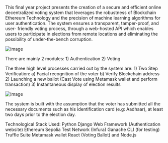 This final year project presents the creation of a secure and efficient online decentralized voting system that leverages the robustness of Blockchain Ethereum Technology and the precision of machine learning algorithms for user authentication. The system ensures a transparent, tamper-proof, and user- friendly voting process, through a web-hosted API which enables users to participate in elections from remote locations and eliminating the possibility of under-the-bench corruption.

![image](https://github.com/user-attachments/assets/30632dd7-55e0-474c-8c12-b103bdfc324a)


There are mainly 2 modules:
    1) Authentication
    2) Voting

The three high level processes carried out by the system are:
    1) Two Step Verification:
        a) Facial recognition of the voter
        b) Verify Blockchain address
    2) Launching a new ballot (Cast Vote using Metamask wallet and perform transaction)
    3) Instantaneous display of election results
    
   ![image](https://github.com/user-attachments/assets/71eef31b-cf1d-42c6-af08-678d79347ae7)

The system is built with the assumption that the voter has submitted all the necessary documents such as his identification card (e.g: Aadhaar), at least two days prior to the election day.

Technological Stack Used:
  Python Django Web Framework (Authentication website)
  Ethereum Sepolia Test Network (Infura)
  Ganache CLI (for testing)
  Truffle Suite
  Metamask wallet
  React (Voting Ballot) and Node.js






